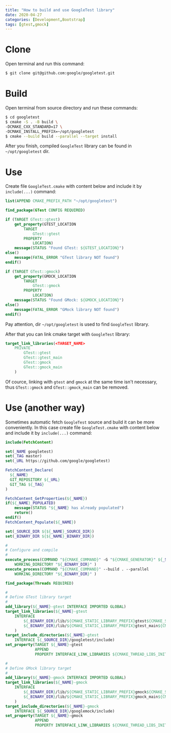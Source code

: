 ```yaml
---
title: "How to build and use GoogleTest library"
date: 2020-04-27
categories: [Development,Bootstrap]
tags: [gtest,gmock]
---
```


# Clone
Open terminal and run this command:
```bash
$ git clone git@github.com:google/googletest.git
```

# Build
Open terminal from source directory and run these commands:
```bash
$ cd googletest
$ cmake -S . -B build \
-DCMAKE_CXX_STANDARD=17 \
-DCMAKE_INSTALL_PREFIX=~/opt/googletest
$ cmake --build build --parallel --target install
```
After you finish, compiled `GoogleTest` library can be found in `~/opt/googletest` dir.

# Use

Create file `GoogleTest.cmake` with content below and include it by `include(...)` command:
```cmake
list(APPEND CMAKE_PREFIX_PATH "~/opt/googletest")

find_package(GTest CONFIG REQUIRED)

if (TARGET GTest::gtest)
    get_property(GTEST_LOCATION
        TARGET
            GTest::gtest
        PROPERTY
            LOCATION)
    message(STATUS "Found GTest: ${GTEST_LOCATION}")
else()
    message(FATAL_ERROR "GTest library NOT found")
endif()

if (TARGET GTest::gmock)
    get_property(GMOCK_LOCATION
        TARGET
            GTest::gmock
        PROPERTY
            LOCATION)
    message(STATUS "Found GMock: ${GMOCK_LOCATION}")
else()
    message(FATAL_ERROR "GMock library NOT found")
endif()
```
Pay attention, dir `~/opt/googletest` is used to find `GoogleTest` library.

After that you can link cmake target with `GoogleTest` library:
```cmake
target_link_libraries(<TARGET_NAME>
    PRIVATE
        GTest::gtest
        GTest::gtest_main
        GTest::gmock
        GTest::gmock_main
    )
```
Of cource, linking with `gtest` and `gmock` at the same time isn't necessary, thus `GTest::gmock` and `GTest::gmock_main` can be removed.

# Use (another way)

Sometimes automatic fetch `GoogleTest` source and build it can be more conveniently. In this case create file `GoogleTest.cmake` with content below and include it by `include(...)` command:
```cmake
include(FetchContent)

set(_NAME googletest)
set(_TAG master)
set(_URL https://github.com/google/googletest)

FetchContent_Declare(
  ${_NAME}
  GIT_REPOSITORY ${_URL}
  GIT_TAG ${_TAG}
)

FetchContent_GetProperties(${_NAME})
if(${_NAME}_POPULATED)
    message(STATUS "${_NAME} has already populated")
    return()
endif()
FetchContent_Populate(${_NAME})

set(_SOURCE_DIR ${${_NAME}_SOURCE_DIR})
set(_BINARY_DIR ${${_NAME}_BINARY_DIR})

#
# Configure and compile
#
execute_process(COMMAND "${CMAKE_COMMAND}" -G "${CMAKE_GENERATOR}" ${_SOURCE_DIR}
    WORKING_DIRECTORY "${_BINARY_DIR}" )
execute_process(COMMAND "${CMAKE_COMMAND}" --build . --parallel
    WORKING_DIRECTORY "${_BINARY_DIR}" )

find_package(Threads REQUIRED)

#
# Define GTest library target
#
add_library(${_NAME}-gtest INTERFACE IMPORTED GLOBAL)
target_link_libraries(${_NAME}-gtest
    INTERFACE
        ${_BINARY_DIR}/lib/${CMAKE_STATIC_LIBRARY_PREFIX}gtest${CMAKE_STATIC_LIBRARY_SUFFIX}
        ${_BINARY_DIR}/lib/${CMAKE_STATIC_LIBRARY_PREFIX}gtest_main${CMAKE_STATIC_LIBRARY_SUFFIX}
    )
target_include_directories(${_NAME}-gtest
    INTERFACE ${_SOURCE_DIR}/googletest/include)
set_property(TARGET ${_NAME}-gtest
             APPEND
             PROPERTY INTERFACE_LINK_LIBRARIES ${CMAKE_THREAD_LIBS_INIT})

#
# Define GMock library target
#
add_library(${_NAME}-gmock INTERFACE IMPORTED GLOBAL)
target_link_libraries(${_NAME}-gmock
    INTERFACE
        ${_BINARY_DIR}/lib/${CMAKE_STATIC_LIBRARY_PREFIX}gmock${CMAKE_STATIC_LIBRARY_SUFFIX}
        ${_BINARY_DIR}/lib/${CMAKE_STATIC_LIBRARY_PREFIX}gmock_main${CMAKE_STATIC_LIBRARY_SUFFIX}
    )
target_include_directories(${_NAME}-gmock
    INTERFACE ${_SOURCE_DIR}/googlemock/include)
set_property(TARGET ${_NAME}-gmock
             APPEND
             PROPERTY INTERFACE_LINK_LIBRARIES ${CMAKE_THREAD_LIBS_INIT})
```


